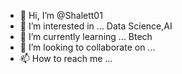 - 👋 Hi, I’m @Shalett01
- 👀 I’m interested in ... Data Science,AI
- 🌱 I’m currently learning ... Btech
- 💞️ I’m looking to collaborate on ...
- 📫 How to reach me ...

<!---
Shalett01/Shalett01 is a ✨ special ✨ repository because its `README.md` (this file) appears on your GitHub profile.
You can click the Preview link to take a look at your changes.
--->
